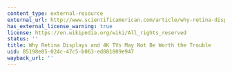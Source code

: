 ```yaml
---
content_type: external-resource
external_url: http://www.scientificamerican.com/article/why-retina-displays-4k-tvs-may-not-worth-trouble/
has_external_license_warning: true
license: https://en.wikipedia.org/wiki/All_rights_reserved
status: ''
title: Why Retina Displays and 4K TVs May Not Be Worth the Trouble
uid: 85198e85-024c-47c5-b063-ed881809e947
wayback_url: ''
---
```

